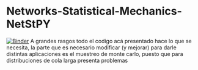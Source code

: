 # Networks-Statistical-Mechanics-NetStPY
[![Binder](https://mybinder.org/badge_logo.svg)](https://mybinder.org/v2/gh/juancahica/Networks-Statistical-Mechanics-NetStPY/HEAD)
A grandes rasgos todo el codigo acá presentado hace lo que se necesita, la parte que es necesario modificar (y mejorar) para darle distintas aplicaciones es el muestreo de monte carlo, puesto que para distribuciones de cola larga presenta problemas 
